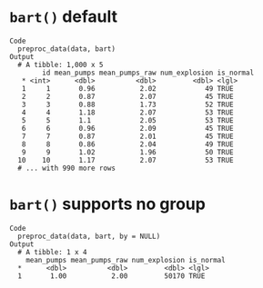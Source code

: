 # `bart()` default

    Code
      preproc_data(data, bart)
    Output
      # A tibble: 1,000 x 5
            id mean_pumps mean_pumps_raw num_explosion is_normal
       * <int>      <dbl>          <dbl>         <dbl> <lgl>    
       1     1       0.96           2.02            49 TRUE     
       2     2       0.87           2.07            45 TRUE     
       3     3       0.88           1.73            52 TRUE     
       4     4       1.18           2.07            53 TRUE     
       5     5       1.1            2.05            53 TRUE     
       6     6       0.96           2.09            45 TRUE     
       7     7       0.87           2.01            45 TRUE     
       8     8       0.86           2.04            49 TRUE     
       9     9       1.02           1.96            50 TRUE     
      10    10       1.17           2.07            53 TRUE     
      # ... with 990 more rows

# `bart()` supports no group

    Code
      preproc_data(data, bart, by = NULL)
    Output
      # A tibble: 1 x 4
        mean_pumps mean_pumps_raw num_explosion is_normal
      *      <dbl>          <dbl>         <dbl> <lgl>    
      1       1.00           2.00         50170 TRUE     

